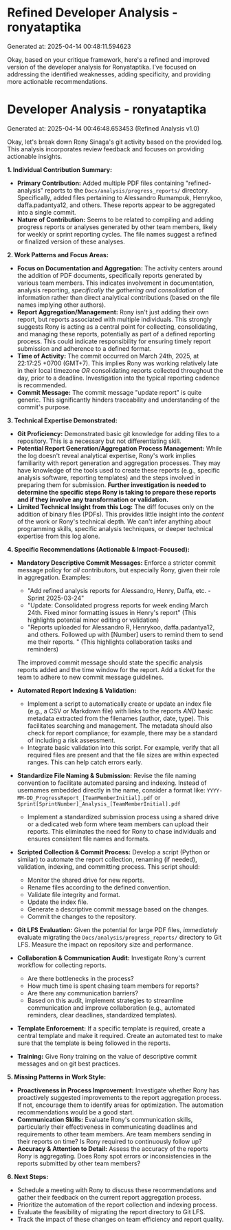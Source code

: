 # Refined Developer Analysis - ronyataptika
Generated at: 2025-04-14 00:48:11.594623

Okay, based on your critique framework, here's a refined and improved version of the developer analysis for Ronyataptika. I've focused on addressing the identified weaknesses, adding specificity, and providing more actionable recommendations.

# Developer Analysis - ronyataptika
Generated at: 2025-04-14 00:46:48.653453 (Refined Analysis v1.0)

Okay, let's break down Rony Sinaga's git activity based on the provided log.  This analysis incorporates review feedback and focuses on providing actionable insights.

**1. Individual Contribution Summary:**

*   **Primary Contribution:** Added multiple PDF files containing "refined-analysis" reports to the `Docs/analysis/progress_reports/` directory. Specifically, added files pertaining to Alessandro Rumampuk, Henrykoo, daffa.padantya12, and others. These reports appear to be aggregated into a single commit.
*   **Nature of Contribution:** Seems to be related to compiling and adding progress reports or analyses generated by other team members, likely for weekly or sprint reporting cycles. The file names suggest a refined or finalized version of these analyses.

**2. Work Patterns and Focus Areas:**

*   **Focus on Documentation and Aggregation:** The activity centers around the addition of PDF documents, specifically reports generated by various team members. This indicates involvement in documentation, analysis reporting, *specifically the gathering and consolidation* of information rather than direct analytical contributions (based on the file names implying other authors).
*   **Report Aggregation/Management:** Rony isn't just adding their own report, but reports associated with multiple individuals. This strongly suggests Rony is acting as a central point for collecting, consolidating, and managing these reports, potentially as part of a defined reporting process. This could indicate responsibility for ensuring timely report submission and adherence to a defined format.
*   **Time of Activity:** The commit occurred on March 24th, 2025, at 22:17:25 +0700 (GMT+7). This implies Rony was working relatively late in their local timezone *OR* consolidating reports collected throughout the day, prior to a deadline. Investigation into the typical reporting cadence is recommended.
*   **Commit Message:** The commit message "update report" is quite generic. This significantly hinders traceability and understanding of the commit's purpose.

**3. Technical Expertise Demonstrated:**

*   **Git Proficiency:** Demonstrated basic git knowledge for adding files to a repository. This is a necessary but not differentiating skill.
*   **Potential Report Generation/Aggregation Process Management:**  While the log doesn't reveal analytical expertise, Rony's work implies familiarity with report generation and aggregation processes. They may have knowledge of the tools used to create these reports (e.g., specific analysis software, reporting templates) and the steps involved in preparing them for submission. **Further investigation is needed to determine the specific steps Rony is taking to prepare these reports and if they involve any transformation or validation.**
*   **Limited Technical Insight from this Log:** The diff focuses only on the addition of binary files (PDFs). This provides little insight into the *content* of the work or Rony's technical depth. We can't infer anything about programming skills, specific analysis techniques, or deeper technical expertise from this log alone.

**4. Specific Recommendations (Actionable & Impact-Focused):**

*   **Mandatory Descriptive Commit Messages:** Enforce a stricter commit message policy for *all* contributors, but especially Rony, given their role in aggregation. Examples:
    *   "Add refined analysis reports for Alessandro, Henry, Daffa, etc. - Sprint 2025-03-24"
    *   "Update: Consolidated progress reports for week ending March 24th. Fixed minor formatting issues in Henry's report" (This highlights potential minor editing or validation)
    *   "Reports uploaded for Alessandro R, Henrykoo, daffa.padantya12, and others. Followed up with [Number] users to remind them to send me their reports. " (This highlights collaboration tasks and reminders)

    The improved commit message should state the specific analysis reports added and the time window for the report. Add a ticket for the team to adhere to new commit message guidelines.
*   **Automated Report Indexing & Validation:**
    *   Implement a script to automatically create or update an index file (e.g., a CSV or Markdown file) with links to the reports *AND* basic metadata extracted from the filenames (author, date, type). This facilitates searching and management. The metadata should also check for report compliance; for example, there may be a standard of including a risk assessment.
    *   Integrate basic validation into this script. For example, verify that all required files are present and that the file sizes are within expected ranges. This can help catch errors early.
*   **Standardize File Naming & Submission:** Revise the file naming convention to facilitate automated parsing and indexing.  Instead of usernames embedded directly in the name, consider a format like: `YYYY-MM-DD_ProgressReport_[TeamMemberInitial].pdf` or `Sprint[SprintNumber]_Analysis_[TeamMemberInitial].pdf`
    *   Implement a standardized submission process using a shared drive or a dedicated web form where team members can upload their reports. This eliminates the need for Rony to chase individuals and ensures consistent file names and formats.
*   **Scripted Collection & Commit Process:** Develop a script (Python or similar) to automate the report collection, renaming (if needed), validation, indexing, and committing process. This script should:
    *   Monitor the shared drive for new reports.
    *   Rename files according to the defined convention.
    *   Validate file integrity and format.
    *   Update the index file.
    *   Generate a descriptive commit message based on the changes.
    *   Commit the changes to the repository.
*   **Git LFS Evaluation:** Given the potential for large PDF files, *immediately* evaluate migrating the `Docs/analysis/progress_reports/` directory to Git LFS. Measure the impact on repository size and performance.
*   **Collaboration & Communication Audit:** Investigate Rony's current workflow for collecting reports.
    *   Are there bottlenecks in the process?
    *   How much time is spent chasing team members for reports?
    *   Are there any communication barriers?
    *   Based on this audit, implement strategies to streamline communication and improve collaboration (e.g., automated reminders, clear deadlines, standardized templates).
*   **Template Enforcement:** If a specific template is required, create a central template and make it required. Create an automated test to make sure that the template is being followed in the reports.
*   **Training:** Give Rony training on the value of descriptive commit messages and on git best practices.

**5. Missing Patterns in Work Style:**

*   **Proactiveness in Process Improvement:** Investigate whether Rony has proactively suggested improvements to the report aggregation process.  If not, encourage them to identify areas for optimization. The automation recommendations would be a good start.
*   **Communication Skills:** Evaluate Rony's communication skills, particularly their effectiveness in communicating deadlines and requirements to other team members. Are team members sending in their reports on time? Is Rony required to continuously follow up?
*   **Accuracy & Attention to Detail:** Assess the accuracy of the reports Rony is aggregating. Does Rony spot errors or inconsistencies in the reports submitted by other team members?

**6. Next Steps:**

*   Schedule a meeting with Rony to discuss these recommendations and gather their feedback on the current report aggregation process.
*   Prioritize the automation of the report collection and indexing process.
*   Evaluate the feasibility of migrating the report directory to Git LFS.
*   Track the impact of these changes on team efficiency and report quality.
